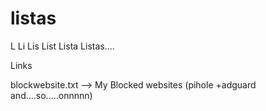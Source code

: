 # listas
L
Li
Lis
List
Lista
Listas....


Links

blockwebsite.txt --> My Blocked websites (pihole +adguard and....so.....onnnnn) 